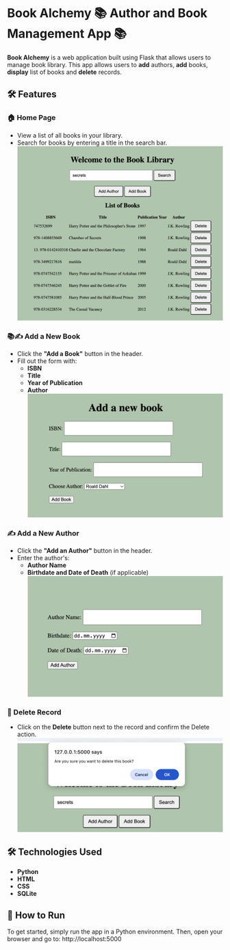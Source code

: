 # Book Alchemy 📚 Author and Book Management App 📚

**Book Alchemy** is a web application built using Flask that allows users to manage book library. This app allows users to **add** authors, **add** books, **display** list of books and **delete** records.  

## 🛠️ Features

### 🏠 Home Page

- View a list of all books in your library.
- Search for books by entering a title in the search bar.
![Alt Text](images/main_page.png)

### 📚✍️ Add a New Book

- Click the **"Add a Book"** button in the header.
- Fill out the form with:
  - **ISBN**
  - **Title**
  - **Year of Publication**
  - **Author**
![Alt Text](images/add_book.png)

### ✍️ Add a New Author

- Click the **"Add an Author"** button in the header.
- Enter the author's:
  - **Author Name**
  - **Birthdate and Date of Death** (if applicable)
![Alt Text](images/add_author.png)

### 📃 Delete Record

- Click on the **Delete** button next to the record and confirm the Delete action.
![Alt Text](images/confirm_delete.png)

## 🛠️ Technologies Used

- **Python**
- **HTML**
- **CSS**
- **SQLite**

## 🚀 How to Run

To get started, simply run the app in a Python environment. Then, open your browser and go to: http://localhost:5000


